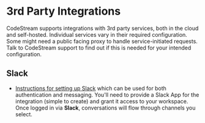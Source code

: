 # 3rd Party Integrations

CodeStream supports integrations with 3rd party services, both in the cloud and
self-hosted. Individual services vary in their required configuration. Some
might need a public facing proxy to handle service-initiated requests. Talk to
CodeStream support to find out if this is needed for your intended
configuration.


## Slack

* [Instructions for setting up Slack](README.slack.md) which can be used for
  both authentication and messaging. You'll need to provide a Slack App for the
  integration (simple to create) and grant it access to your workspace. Once
  logged in via **Slack**, conversations will flow through channels you select.
